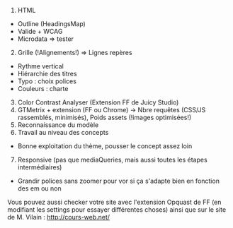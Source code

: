 1. HTML
- Outline (HeadingsMap)
- Valide + WCAG
- Microdata => tester
2. Grille (!Alignements!) => Lignes repères
- Rythme vertical
- Hiérarchie des titres
- Typo : choix polices
- Couleurs : charte
3. Color Contrast Analyser (Extension FF de Juicy Studio)
4. GTMetrix + extension (FF ou Chrome) -> Nbre requêtes (CSS/JS rassemblés, minimisés), Poids assets (!images optimisées!)
5. Reconnaissance du modèle
6. Travail au niveau des concepts
- Bonne exploitation du thème, pousser le concept assez loin
7. Responsive (pas que mediaQueries, mais aussi toutes les étapes intermédiaires)
- Grandir polices sans zoomer pour vor si ça s'adapte bien en fonction des em ou non

Vous pouvez aussi checker votre site avec l'extension Opquast de FF (en modifiant les settings pour essayer différentes choses) ainsi que sur le site de M. Vilain : http://cours-web.net/
